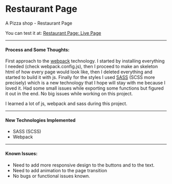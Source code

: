 # Restaurant Page

A Pizza shop - Restaurant Page

You can test it at: [Restaurant Page: Live Page](https://joaquinarruiz.github.io/restaurant-page/)

-----
#### Process and Some Thoughts:
First approach to the [webpack](https://webpack.js.org/) technology. I started by installing everything I needed (check webpack.config.js), then I proceed to make an skeleton html of how every page would look like, then I deleted everything and started to build it with js. Finally for the styles I used [SASS](https://sass-lang.com/) (SCSS more precisely) which is a new technology that I hope will stay with me because I loved it. Had some small issues while exporting some functions but figured it out in the end. No big issues while working on this project.

I learned a lot of js, webpack and sass during this project.

-----
#### New Technologies Implemented
- SASS (SCSS)
- Webpack

-----
#### Known Issues:   
- Need to add more responsive design to the buttons and to the text.
- Need to add animation to the page transition
- No bugs or functional issues known.
